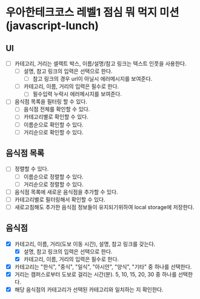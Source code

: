 # 우아한테크코스 레벨1 점심 뭐 먹지 미션(javascript-lunch)

## UI

- [ ] 카테고리, 거리는 셀렉트 박스, 이름/설명/참고 링크는 텍스트 인풋을 사용한다.
  - [ ] 설명, 참고 링크의 입력은 선택으로 한다.
    - [ ] 참고 링크의 경우 url이 아닐시 에러메시지를 보여준다.
  - [ ] 카테고리, 이름, 거리의 입력은 필수로 한다.
    - [ ] 필수입력 누락시 에러메시지를 보여준다.
- [ ] 음식점 목록을 필터링 할 수 있다.
  - [ ] 음식점 전체를 확인할 수 있다.
  - [ ] 카테고리별로 확인할 수 있다.
  - [ ] 이름순으로 확인할 수 있다.
  - [ ] 거리순으로 확인할 수 있다.

## 음식점 목록

- [ ] 정렬할 수 있다.
  - [ ] 이름순으로 정렬할 수 있다.
  - [ ] 거리순으로 정렬할 수 있다.
- [ ] 음식점 목록에 새로운 음식점을 추가할 수 있다.
- [ ] 카테고리별로 필터링해서 확인할 수 있다.
- [ ] 새로고침해도 추가한 음식점 정보들이 유지되기위하여 local storage에 저장한다.

## 음식점

- [x] 카테고리, 이름, 거리(도보 이동 시간), 설명, 참고 링크를 갖는다.
  - [x] 설명, 참고 링크의 입력은 선택으로 한다.
  - [x] 카테고리, 이름, 거리의 입력은 필수로 한다.
- [x] 카테고리는 "한식", "중식", "일식", "아시안", "양식", "기타" 중 하나를 선택한다.
- [x] 거리는 캠퍼스로부터 도보로 걸리는 시간(분). 5, 10, 15, 20, 30 중 하나를 선택한다.
- [x] 해당 음식점의 카테고리가 선택된 카테고리와 일치하는 지 확인한다.
